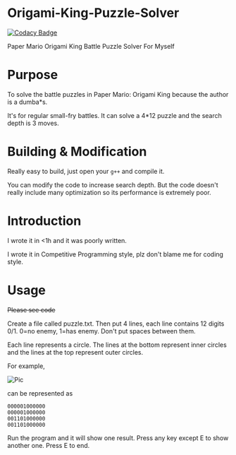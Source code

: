 # Origami-King-Puzzle-Solver

[![Codacy Badge](https://api.codacy.com/project/badge/Grade/8579aa3f1e344438b5d704ddba5fdbdd)](https://app.codacy.com/manual/XiaoGeNintendo/Origami-King-Puzzle-Solver?utm_source=github.com&utm_medium=referral&utm_content=XiaoGeNintendo/Origami-King-Puzzle-Solver&utm_campaign=Badge_Grade_Dashboard)

Paper Mario Origami King Battle Puzzle Solver For Myself

# Purpose
To solve the battle puzzles in Paper Mario: Origami King because the author is a dumba*s.

It's for regular small-fry battles. It can solve a 4*12 puzzle and the search depth is 3 moves.

# Building & Modification
Really easy to build, just open your `g++` and compile it.

You can modify the code to increase search depth. But the code doesn't really include many optimization so its performance is extremely poor.

# Introduction
I wrote it in <1h and it was poorly written.

I wrote it in Competitive Programming style, plz don't blame me for coding style.

# Usage

~~Please see code~~

Create a file called puzzle.txt. Then put 4 lines, each line contains 12 digits 0/1. 0=no enemy, 1=has enemy. Don't put spaces between them.

Each line represents a circle. The lines at the bottom represent inner circles and the lines at the top represent outer circles.

For example, 

![Pic](https://www.nintendo.com/content/dam/noa/en_US/games/switch/p/paper-mario-the-origami-king-switch/screenshot-gallery/paper-mario-the-origami-king-switch-screenshot03.jpg)

can be represented as 

```
000001000000
000001000000
001101000000
001101000000
```

Run the program and it will show one result. Press any key except E to show another one. Press E to end.
